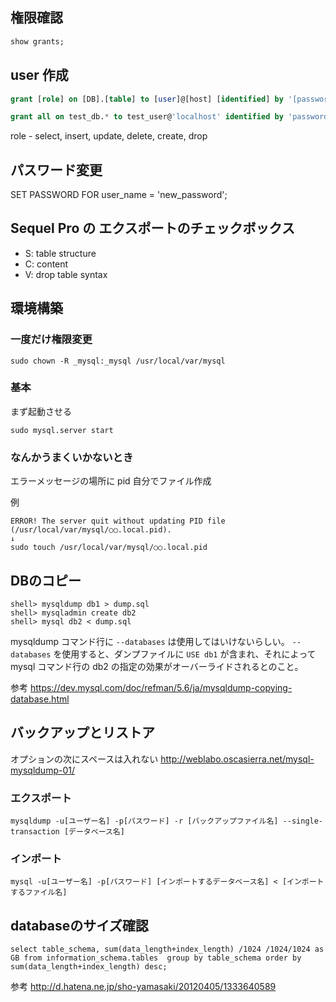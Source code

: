 ## 権限確認
```sql
show grants;
```


## user 作成
```sql
grant [role] on [DB].[table] to [user]@[host] [identified] by '[password]';

grant all on test_db.* to test_user@'localhost' identified by 'password';
```

role - select, insert, update, delete, create, drop


## パスワード変更
SET PASSWORD FOR user_name = 'new_password';

## Sequel Pro の エクスポートのチェックボックス
- S: table structure
- C: content
- V: drop table syntax


## 環境構築
### 一度だけ権限変更
```
sudo chown -R _mysql:_mysql /usr/local/var/mysql
```

### 基本
まず起動させる

```
sudo mysql.server start
```


### なんかうまくいかないとき
エラーメッセージの場所に pid 自分でファイル作成

例

```
ERROR! The server quit without updating PID file (/usr/local/var/mysql/○○.local.pid).
↓
sudo touch /usr/local/var/mysql/○○.local.pid
```


## DBのコピー
```
shell> mysqldump db1 > dump.sql
shell> mysqladmin create db2
shell> mysql db2 < dump.sql
```

mysqldump コマンド行に `--databases` は使用してはいけないらしい。
`--databases` を使用すると、ダンプファイルに `USE db1` が含まれ、それによって mysql コマンド行の db2 の指定の効果がオーバーライドされるとのこと。

参考
https://dev.mysql.com/doc/refman/5.6/ja/mysqldump-copying-database.html


## バックアップとリストア
オプションの次にスペースは入れない
http://weblabo.oscasierra.net/mysql-mysqldump-01/

### エクスポート
```
mysqldump -u[ユーザー名] -p[パスワード] -r [バックアップファイル名] --single-transaction [データベース名]
```

### インポート
```
mysql -u[ユーザー名] -p[パスワード] [インポートするデータベース名] < [インポートするファイル名]
```


## databaseのサイズ確認
```
select table_schema, sum(data_length+index_length) /1024 /1024/1024 as GB from information_schema.tables  group by table_schema order by sum(data_length+index_length) desc;
```

参考
http://d.hatena.ne.jp/sho-yamasaki/20120405/1333640589
